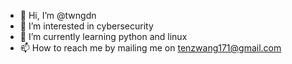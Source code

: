 - 👋 Hi, I’m @twngdn
- 👀 I’m interested in cybersecurity
- 🌱 I’m currently learning python and linux
- 📫 How to reach me by mailing me on tenzwang171@gmail.com

<!---
twngdn/twngdn is a ✨ special ✨ repository because its `README.md` (this file) appears on your GitHub profile.
You can click the Preview link to take a look at your changes.
--->
